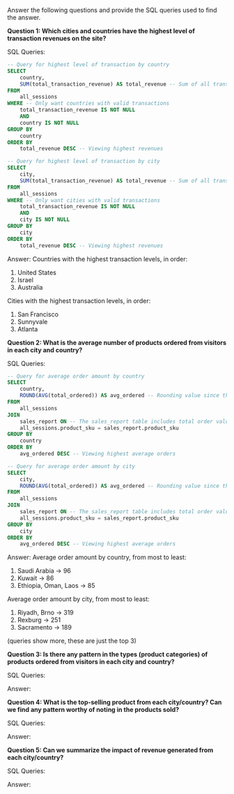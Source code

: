 Answer the following questions and provide the SQL queries used to find the answer.

    
**Question 1: Which cities and countries have the highest level of transaction revenues on the site?**


SQL Queries:
```SQL
-- Query for highest level of transaction by country
SELECT
	country,
	SUM(total_transaction_revenue) AS total_revenue -- Sum of all transactions from a country
FROM 
	all_sessions
WHERE -- Only want countries with valid transactions
	total_transaction_revenue IS NOT NULL
	AND
	country IS NOT NULL
GROUP BY
	country
ORDER BY
	total_revenue DESC -- Viewing highest revenues
```
```SQL
-- Query for highest level of transaction by city
SELECT
	city,
	SUM(total_transaction_revenue) AS total_revenue -- Sum of all transactions from a city
FROM 
	all_sessions
WHERE -- Only want cities with valid transactions
	total_transaction_revenue IS NOT NULL
	AND
	city IS NOT NULL
GROUP BY
	city
ORDER BY
	total_revenue DESC -- Viewing highest revenues
```


Answer: Countries with the highest transaction levels, in order:
1. United States
2. Israel
3. Australia

Cities with the highest transaction levels, in order:
1. San Francisco
2. Sunnyvale
3. Atlanta




**Question 2: What is the average number of products ordered from visitors in each city and country?**


SQL Queries: 
```SQL
-- Query for average order amount by country
SELECT 
	country,
	ROUND(AVG(total_ordered)) AS avg_ordered -- Rounding value since there are no portion products
FROM 
	all_sessions
JOIN
	sales_report ON -- The sales_report table includes total order values
	all_sessions.product_sku = sales_report.product_sku
GROUP BY
	country
ORDER BY 
	avg_ordered DESC -- Viewing highest average orders
```
```SQL
-- Query for average order amount by city
SELECT 
	city,
	ROUND(AVG(total_ordered)) AS avg_ordered -- Rounding value since there are no portion products
FROM 
	all_sessions
JOIN
	sales_report ON -- The sales_report table includes total order values
	all_sessions.product_sku = sales_report.product_sku
GROUP BY
	city
ORDER BY 
	avg_ordered DESC -- Viewing highest average orders
```


Answer: Average order amount by country, from most to least:
1. Saudi Arabia -> 96
2. Kuwait -> 86
3. Ethiopia, Oman, Laos -> 85

Average order amount by city, from most to least:
1. Riyadh, Brno -> 319
2. Rexburg -> 251
3. Sacramento -> 189

(queries show more, these are just the top 3)





**Question 3: Is there any pattern in the types (product categories) of products ordered from visitors in each city and country?**


SQL Queries:



Answer:





**Question 4: What is the top-selling product from each city/country? Can we find any pattern worthy of noting in the products sold?**


SQL Queries:



Answer:





**Question 5: Can we summarize the impact of revenue generated from each city/country?**

SQL Queries:



Answer:







